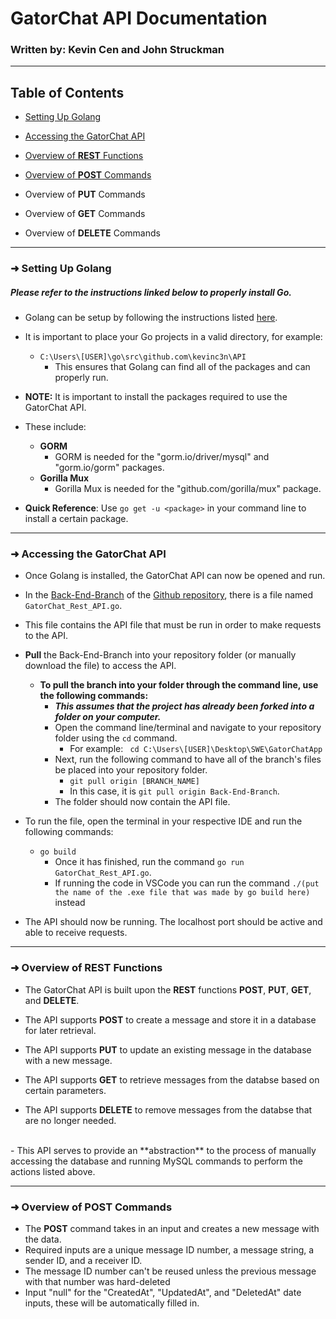 # GatorChat API Documentation

### Written by: Kevin Cen and John Struckman
---

## Table of Contents

- [Setting Up Golang](#settingUp)

- [Accessing the GatorChat API](#accessingAPI)

- [Overview of **REST** Functions](#REST)

- [Overview of  **POST** Commands](#POST)

- Overview of **PUT** Commands

- Overview of **GET** Commands

- Overview of **DELETE** Commands

---
<a id="settingUp"></a>

### ➜ Setting Up Golang

##### Please refer to the instructions linked below to properly install Go.

- Golang can be setup by following the instructions listed [here](https://github.com/rb-uf/swe-project/blob/emmett/go-setup.md).
- It is important to place your Go projects in a valid directory, for example:
    - ``` C:\Users\[USER]\go\src\github.com\kevinc3n\API ```
        - This ensures that Golang can find all of the packages and can properly run.

- **NOTE:** It is important to install the packages required to use the GatorChat API.
- These include:
  - **GORM**
      - GORM is needed for the "gorm.io/driver/mysql" and "gorm.io/gorm" packages.
  - **Gorilla Mux**
    - Gorilla Mux is needed for the "github.com/gorilla/mux" package.
- **Quick Reference**: Use ``` go get -u <package> ``` in your command line to install a certain package.
---

<a id="accessingAPI"></a>

### ➜ Accessing the GatorChat API

- Once Golang is installed, the GatorChat API can now be opened and run.

- In the [Back-End-Branch](https://github.com/SWEGroup39/GatorChatApp/tree/Back-End-Branch) of the [Github repository](https://github.com/SWEGroup39/GatorChatApp), there is a file named ```GatorChat_Rest_API.go```.
- This file contains the API file that must be run in order to make requests to the API.
- **Pull** the Back-End-Branch into your repository folder (or manually download the file) to access the API.
    - **To pull the branch into your folder through the command line, use the following commands:**
        - _**This assumes that the project has already been forked into a folder on your computer.**_
        - Open the command line/terminal and navigate to your repository folder using the ```cd``` command.
            - For example: ``` cd C:\Users\[USER]\Desktop\SWE\GatorChatApp```
        - Next, run the following command to have all of the branch's files be placed into your repository folder.
            - ``` git pull origin [BRANCH_NAME] ```
            - In this case, it is ``` git pull origin Back-End-Branch ```.
        - The folder should now contain the API file.

- To run the file, open the terminal in your respective IDE and run the following commands:
    - ```go build```
        - Once it has finished, run the command ```go run GatorChat_Rest_API.go```.
        - If running the code in VSCode you can run the command ```./(put the name of the .exe file that was made by go build here)``` instead
- The API should now be running. The localhost port should be active and able to receive requests.

---

<a id="REST"></a>

### ➜ Overview of REST Functions

- The GatorChat API is built upon the **REST** functions **POST**, **PUT**, **GET**, and **DELETE**.

- The API supports **POST** to create a message and store it in a database for later retrieval.
- The API supports **PUT** to update an existing message in the database with a new message.
- The API supports **GET** to retrieve messages from the databse based on certain parameters.
- The API supports **DELETE** to remove messages from the databse that are no longer needed.
<br>
- This API serves to provide an **abstraction** to the process of manually accessing the database and running MySQL commands to perform the actions listed above.

---

<a id="POST"></a>

### ➜ Overview of  **POST** Commands

- The **POST** command takes in an input and creates a new message with the data.
- Required inputs are a unique message ID number, a message string, a sender ID, and a receiver ID.
- The message ID number can't be reused unless the previous message with that number was hard-deleted
- Input "null" for the "CreatedAt", "UpdatedAt", and "DeletedAt" date inputs, these will be automatically filled in.
